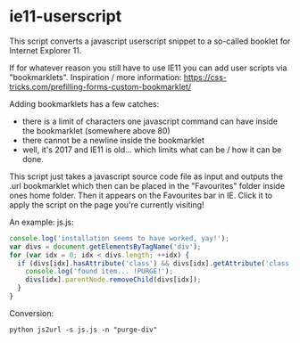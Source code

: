 # ie11-userscript
This script converts a javascript userscript snippet to a so-called booklet for Internet Explorer 11.

If for whatever reason you still have to use IE11 you can add user scripts via "bookmarklets". Inspiration / more information: https://css-tricks.com/prefilling-forms-custom-bookmarklet/

Adding bookmarklets has a few catches:
* there is a limit of characters one javascript command can have inside the bookmarklet (somewhere above 80)
* there cannot be a newline inside the bookmarklet
* well, it's 2017 and IE11 is old... which limits what can be / how it can be done.

This script just takes a javascript source code file as input and outputs the .url bookmarklet which then can be placed in the "Favourites" folder inside ones home folder. Then it appears on the Favourites bar in IE. Click it to apply the script on the page you're currently visiting!

An example:
js.js:
```javascript
console.log('installation seems to have worked, yay!');
var divs = document.getElementsByTagName('div');
for (var idx = 0; idx < divs.length; ++idx) {
  if (divs[idx].hasAttribute('class') && divs[idx].getAttribute('class').indexOf('ua-detected') >= 0) {
    console.log('found item... !PURGE!');
    divs[idx].parentNode.removeChild(divs[idx]);
  }
}
```
Conversion:
```
python js2url -s js.js -n "purge-div"
```
